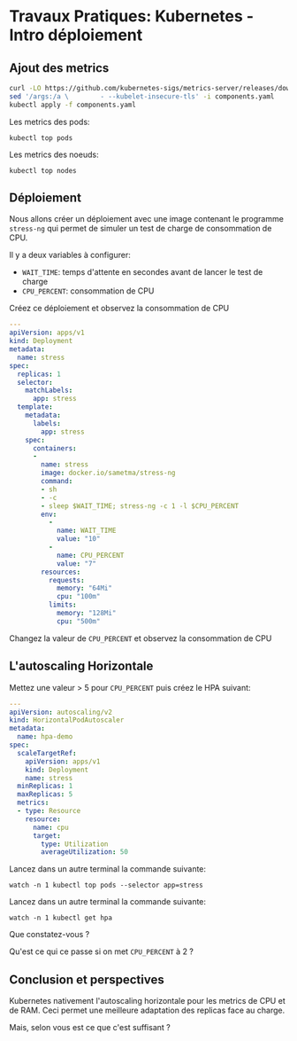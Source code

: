 # Travaux Pratiques: Kubernetes - Intro déploiement


## Ajout des metrics

``` bash
curl -LO https://github.com/kubernetes-sigs/metrics-server/releases/download/v0.6.2/components.yaml
sed '/args:/a \        - --kubelet-insecure-tls' -i components.yaml
kubectl apply -f components.yaml
```

Les metrics des pods:

```
kubectl top pods
```

Les metrics des noeuds:

```
kubectl top nodes
```


## Déploiement

Nous allons créer un déploiement avec une image contenant le programme
`stress-ng` qui permet de simuler un test de charge de consommation de CPU.

Il y a deux variables à configurer:
- `WAIT_TIME`: temps d'attente en secondes avant de lancer le test de charge
- `CPU_PERCENT`: consommation de CPU


Créez ce déploiement et observez la consommation de CPU

``` yaml
---
apiVersion: apps/v1
kind: Deployment
metadata:
  name: stress
spec:
  replicas: 1
  selector:
    matchLabels:
      app: stress
  template:
    metadata:
      labels:
        app: stress
    spec:
      containers:
      -
        name: stress
        image: docker.io/sametma/stress-ng
        command:
        - sh
        - -c
        - sleep $WAIT_TIME; stress-ng -c 1 -l $CPU_PERCENT
        env:
          -
            name: WAIT_TIME
            value: "10"
          -
            name: CPU_PERCENT
            value: "7"
        resources:
          requests:
            memory: "64Mi"
            cpu: "100m"
          limits:
            memory: "128Mi"
            cpu: "500m"
```


Changez la valeur de `CPU_PERCENT` et observez la consommation de CPU


## L'autoscaling Horizontale
Mettez une valeur > 5 pour `CPU_PERCENT` puis créez le HPA suivant:

``` yaml
---
apiVersion: autoscaling/v2
kind: HorizontalPodAutoscaler
metadata:
  name: hpa-demo
spec:
  scaleTargetRef:
    apiVersion: apps/v1
    kind: Deployment
    name: stress
  minReplicas: 1
  maxReplicas: 5
  metrics:
  - type: Resource
    resource:
      name: cpu
      target:
        type: Utilization
        averageUtilization: 50
```


Lancez dans un autre terminal la commande suivante:
```
watch -n 1 kubectl top pods --selector app=stress
```


Lancez dans un autre terminal la commande suivante:
```
watch -n 1 kubectl get hpa
```


Que constatez-vous ?

Qu'est ce qui ce passe si on met `CPU_PERCENT` à 2 ?

## Conclusion et perspectives
Kubernetes nativement l'autoscaling horizontale pour les metrics de CPU et de
RAM. Ceci permet une meilleure adaptation des replicas face au charge.

Mais, selon vous est ce que c'est suffisant ?

